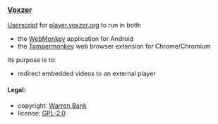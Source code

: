 ### [Voxzer](https://github.com/warren-bank/crx-Voxzer/tree/webmonkey-userscript/es5)

[Userscript](https://github.com/warren-bank/crx-Voxzer/raw/webmonkey-userscript/es5/webmonkey-userscript/Voxzer.user.js) for [player.voxzer.org](https://player.voxzer.org/) to run in both:
* the [WebMonkey](https://github.com/warren-bank/Android-WebMonkey) application for Android
* the [Tampermonkey](https://chrome.google.com/webstore/detail/tampermonkey/dhdgffkkebhmkfjojejmpbldmpobfkfo) web browser extension for Chrome/Chromium

Its purpose is to:
* redirect embedded videos to an external player

#### Legal:

* copyright: [Warren Bank](https://github.com/warren-bank)
* license: [GPL-2.0](https://www.gnu.org/licenses/old-licenses/gpl-2.0.txt)
